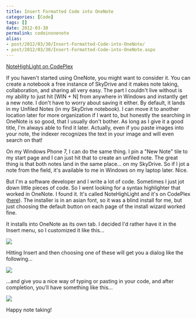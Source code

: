 ```yaml
---
title: Insert Formatted Code into OneNote
categories: [Code]
tags: []
date: 2012-03-30
permalink: codeinonenote
alias:
- post/2012/03/30/Insert-Formatted-Code-into-OneNote/
- post/2012/03/30/Insert-Formatted-Code-into-OneNote.aspx
---
```


[NoteHighLight on CodePlex](http://bit.ly/notehighlight)

If you haven&#39;t started using OneNote, you might want to consider it. You can create a notebook a free instance of SkyDrive and it makes note taking, collaboration, and sharing all very easy. The part I couldn&#39;t live without is my ability to just hit [WIN + N] from anywhere in Windows and instantly get a new note. I don&#39;t have to worry about saving it either. By default, it lands in my Unfiled Notes (in my SkyDrive notebook). I can move it to another location later for more organization if I want to, but honestly the searching in OneNote is so good, that I usually don&#39;t bother. As long as I give it a good title, I&#39;m always able to find it later. Actually, even if you paste images into your note, the indexer recognizes the text in your image and will even search on that!


On my Windows Phone 7, I can do the same thing. I pin a "New Note" tile to my start page and I can just hit that to create an unfiled note. The great thing is that both notes land in the same place... on my SkyDrive. So if I jot a note from the field, it&#39;s available to me in Windows on my laptop later. Nice.

But I&#39;m a software developer and I write a lot of code. Sometimes I just jot down little pieces of code. So I went looking for a syntax highlighter that worked in OneNote. I found it. It&#39;s called NoteHighLight and it&#39;s on CodePlex ([here](http://bit.ly/notehighlight)). The installer is in an asian font, so it was a blind install for me, but just choosing the default button on each page of the install wizard worked fine.

It installs into OneNote as its own tab. I decided I&#39;d rather have it in the Insert menu, so I customized it like this...

![](/files/codeinonenote_01.png)

Hitting Insert and then choosing one of these will get you a dialog like the following...

![](/files/codeinonenote_02.png)

...and give you a nice way of typing or pasting in your code, and after completion, you&#39;ll have something like this...

![](/files/codeinonenote_03.png)

Happy note taking!